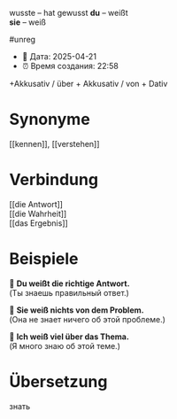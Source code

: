 wusste – hat gewusst
**du** – weißt  
**sie** – weiß

#unreg
- 📍 Дата: 2025-04-21
- ⏰ Время создания: 22:58

+Akkusativ / über + Akkusativ / von + Dativ  
# Synonyme
[[kennen]], [[verstehen]]
# Verbindung 
[[die Antwort]]  
[[die Wahrheit]]  
[[das Ergebnis]]
# Beispiele

🔹 **Du weißt die richtige Antwort.**  
(Ты знаешь правильный ответ.)

🔹 **Sie weiß nichts von dem Problem.**  
(Она не знает ничего об этой проблеме.)

🔹 **Ich weiß viel über das Thema.**  
(Я много знаю об этой теме.)
# Übersetzung
знать
